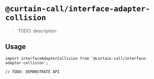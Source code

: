 # `@curtain-call/interface-adapter-collision`

> TODO: description

## Usage

```
import interfaceAdapterCollision from '@curtain-call/interface-adapter-collision';

// TODO: DEMONSTRATE API
```
